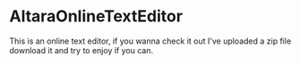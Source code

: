 # AltaraOnlineTextEditor

<p> This is an online text editor, if you wanna check it out I've uploaded a zip file download it and try to enjoy if you can. </p>
